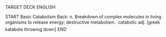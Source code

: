 TARGET DECK
ENGLISH

START
Basic
Catabolism
Back: n. Breakdown of complex molecules in living organisms to release energy; destructive metabolism.  catabolic adj. [greek katabole throwing down]
END

